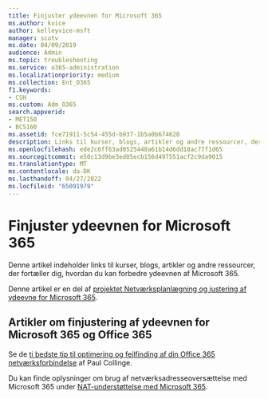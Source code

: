 ```yaml
---
title: Finjuster ydeevnen for Microsoft 365
ms.author: kvice
author: kelleyvice-msft
manager: scotv
ms.date: 04/09/2019
audience: Admin
ms.topic: troubleshooting
ms.service: o365-administration
ms.localizationpriority: medium
ms.collection: Ent_O365
f1.keywords:
- CSH
ms.custom: Adm_O365
search.appverid:
- MET150
- BCS160
ms.assetid: fce71911-5c54-455d-b937-1b5a0b674620
description: Links til kurser, blogs, artikler og andre ressourcer, der fortæller dig, hvordan du kan forbedre ydeevnen af Microsoft 365.
ms.openlocfilehash: ede2c6ff63ad0525448a61b14d6dd18ac77f1d65
ms.sourcegitcommit: e50c13d9be3ed05ecb156d497551acf2c9da9015
ms.translationtype: MT
ms.contentlocale: da-DK
ms.lasthandoff: 04/27/2022
ms.locfileid: "65091979"
---
```

# <a name="tune-microsoft-365-performance"></a>Finjuster ydeevnen for Microsoft 365

Denne artikel indeholder links til kurser, blogs, artikler og andre ressourcer, der fortæller dig, hvordan du kan forbedre ydeevnen af Microsoft 365.
  
Denne artikel er en del af [projektet Netværksplanlægning og justering af ydeevne for Microsoft 365](./network-planning-and-performance.md).

## <a name="articles-about-fine-tuning-microsoft-365-and-office-365-performance"></a>Artikler om finjustering af ydeevnen for Microsoft 365 og Office 365

Se de [ti bedste tip til optimering og fejlfinding af din Office 365 netværksforbindelse](/archive/blogs/onthewire/top-10-tips-for-optimising-troubleshooting-your-office-365-network-connectivity) af Paul Collinge.
  
Du kan finde oplysninger om brug af netværksadresseoversættelse med Microsoft 365 under [NAT-understøttelse med Microsoft 365](nat-support-with-microsoft-365.md).
